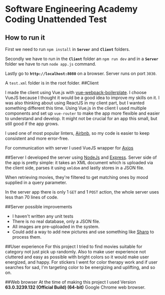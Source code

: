 # Software Engineering Academy Coding Unattended Test

## How to run it
First we need to run `npm install` in **`Server`** and **`Client`** folders.

Secondly we have to run in the **`Client`** folder an `npm run dev` and in a **`Server`** folder we have to run
 `node app.js` command.

Lastly go to **`http://localhost:8080`** on a browser.
Server runs on port `3030`.

A `test.xml` folder is in the root folder.
##Client

I made the client using Vue.js with <a href=https://github.com/vuejs-templates/webpack>vue-webpack-boilerplate</a>.
 I choose VueJS because I thought it would be a good idea to improve my skills on it. I was also thinking about 
 using ReactJS in my client part,
but I wanted something different this time.
Using Vue.js in the client I used multiple components and set up `vue-router` to make the app more flexible and easier to 
understand and develop. It might not be crucial for an app this small, but still good if the app grows.

I used one of most popular linters, <a href="https://github.com/airbnb/javascript">Airbnb</a>, so my code is easier to keep consistent and more error-free.

For communication with server I used VueJS wrapper for <a href =https://github.com/axios/axios >Axios</a>
 
 ##Server
 I developed the server using <a href="https://nodejs.org/en/">NodeJs</a> and <a href="http://expressjs.com/">Express</a>. Server side of the app is pretty simple: it takes an XML document which is 
 uploaded via the client side, parses it using `xmldom` and lastly stores in a JSON file.
 
 When retrieving movies, they're filtered to get matching ones by mood supplied in a query parameter.
 
 In the server app there is only 1 
  `GET` and 1 `POST` action, the whole server uses less than 70 lines of code.
 
 ##Server possible improvements
 
 * I haven't written any unit tests
 * There is no real database, only a JSON file.
 * All images are  pre-uploaded in the system.
 * Could add a way to add new pictures and use something like <a href="https://github.com/lovell/sharp">Sharp</a> to process them.
 
 ##User experience
 For this project I tried to find movies suitable for category not just pick up randomly. Also to make user experience not 
 cluttered and easy as possible with bright colors so it would make user energized, and happy. For stickers I went
  for color therapy work and if user searches for sad, I'm targeting color to be energizing and uplifting, and so on.
  
 ##Web browser
 At the time of making this project I used Version **63.0.3239.132 (Official Build) (64-bit)** Google Chrome web browser.
